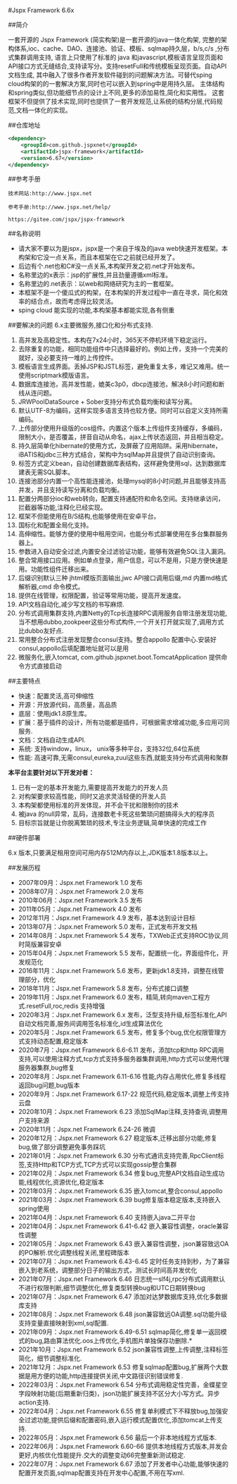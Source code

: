 #Jspx Framework 6.6x

##简介

一套开源的 Jspx Framework (简实构架)是一套开源的java一体化构架, 完整的架构体系,ioc、cache、DAO、连接池、验证、模板、sqlmap持久层，b/s,c/s ,分布式集群调用支持, 语言上只使用了标准的 java 和javascript,模板语言呈现页面和API接口方式无缝结合,支持读写分。支持resetFull和传统模板呈现页面。自动API文档生成, 其中融入了很多作者开发软件碰到的问题解决方法。可替代sping cloud构架的的一套解决方案,同时也可以嵌入到spring中是用持久层。 主体结构和spring类似,但功能细节点的设计上不同,更多的添加易性,简化和实用性。 这套框架不但提供了技术实现,同时也提供了一套开发规范,让系统的结构分层,代码规范,文档一体化的实现。 

##仓库地址

```xml
<dependency>
    <groupId>com.github.jspxnet</groupId>
    <artifactId>jspx-framework</artifactId>
    <version>6.67</version>
</dependency>
```
    
##参考手册

    技术网站:http://www.jspx.net

    参考手册:http://www.jspx.net/help/

    https://gitee.com/jspx/jspx-framework
    

##名称说明
	
*	请大家不要以为是jspx，jspx是一个来自于埃及的java web快速开发框架。本构架和它没一点关系，而且本框架在它之前就已经开发了。
*	后边有个.net也和C\#没一点关系,本构架开发之初.net才开始发布。
*	名称里边的x表示：jsp的扩展性,并且劲量遵循xml标准。
*	名称里边的.net表示：以web和网络研究为主的一套框架。
*	本框架不是一个傻瓜式的构架，在本构架的开发过程中一直在寻求，简化和效率的结合点，故而考虑得比较灵活。
*   sping cloud 能实现的功能,本构架基本都能实现,各有侧重


##要解决的问题
6.x主要微服务,接口化和分布式支持.

1.	高并发及高稳定性。本构在7x24小时，365天不停机环境下稳定运行。 
2.	去除重复的功能，相同功能组件中只选择最好的。例如上传，支持一个完美的就好，没必要支持一堆的上传控件。
3.	模板语言生成界面。丢掉JSP和JSTL标签，避免重复太多，难记又难用。统一使用scriptmark模版语言。
4.	数据库连接池，高并发性能，媲美c3p0，dbcp连接池，解决8小时问题和断线从连问题。
5.	JRWPoolDataSource + Sober支持分布式负载均衡和读写分离。
6.	默认UTF-8为编码，这样实现多语言支持也较方便。同时可以自定义支持所需编码。
7.	上传部分使用升级版的cos组件。内置这个版本上传组件支持缓存，多编码，限制大小，是否覆盖，拼音自动从命名，ajax上传状态返回，并且相当稳定。
9.	持久层简单化hibernate的使用方式，及屏蔽了应用陷阱。采用hibernate，iBATIS和jdbc三种方式结合，架构中为sqlMap并且提供了自动识别查询。
10.	标签方式定义bean，自动创建数据库表结构，这样避免使用sql，达到数据库建表无需SQL脚本。
11.	连接池部分内置一个高性能连接池，处理mysql的8小时问题,并且能够支持高并发，并且支持读写分离和负载均衡。
12.	配置分两部分ioc和web转向，配置支持通配符和命名空间。支持继承访问，拦截器等功能,注释化已经实现。
13.	框架不但能使用在B/S结构,也能够使用在安卓平台。
14.	国标化和配置全局化支持。
15.	高伸缩性。能够方便的使用中租用空间，也能分布式部署使用在多台集群服务器上。
16.	参数进入自动安全过滤,内置安全过滤验证功能，能够有效避免SQL注入漏洞。
18.	整合常用接口应用。例如单点登录，用户信息，可以不是用，只是方便快速是用。功能性组件迁移出来。
20.	后缀识别默认三种 jhtml模版页面输出,jwc API接口调用后缀,md 内置md格式解析器,cmd 命令模式。
21.	提供在线管理，权限配置，验证等常用功能，提高开发速度。
22. API文档自动化,减少写文档的书写麻烦.
23. 分布式调用集群支持,内置Netty的Tcp长连接RPC调用服务自带注册发现功能,当不想用dubbo,zookpeer这些分布式构件,一个开关打开就实现了,调用方式比dubbo友好点.
24. 常用整合分布式注册发现整合consul支持。整合appollo 配置中心.安装好consul,appollo后填配置地址就可以是用
25. 微服务化,嵌入tomcat, com.github.jspxnet.boot.TomcatApplication 提供命令方式直接启动

   
##主要特点

*    快速：配置灵活,高可伸缩性
*    开源：开放源代码，高质量，高品质
*    底层：使用jdk1.8原生库。
*    扩展：基于插件的设计，所有功能都是插件，可根据需求增减功能,多应用可同服务.
*    文档：文档自动生成API.
*    系统: 支持window，linux， unix等多种平台，支持32位,64位系统
*    性能: 高速可靠,无需consul,eureka,zuul这些东西,就能支持分布式调用和聚群


**本平台主要针对以下开发对者：**

1.	已有一定的基本开发能力,需要提高开发能力的开发人员
2.	对构架要求较高性能，同时又追求灵活轻便的开发人员
3.	本构架都使用标准的开发体现，并不会干扰和限制你的技术
4.	被java 的null异常，乱码，连接数老卡死这些繁琐问题搞得头大的程序员
5.  目标宗旨就是让你脱离繁琐的技术,专注业务逻辑,简单快速的完成工作

##硬件部署

6.x 版本,只要满足租用空间可用内存512M内存以上,JDK版本1.8版本以上。
 

##发展历程 

* 2007年09月：Jspx.net Framework 1.0 发布
* 2008年07月：Jspx.net Framework 2.0 发布
* 2010年06月：Jspx.net Framework 3.5 发布
* 2011年05月：Jspx.net Framework 4.0 发布
* 2012年11月：Jspx.net Framework 4.9 发布，基本达到设计目标
* 2013年07月：Jspx.net Framework 5.0 发布，正式发布开发文档
* 2014年08月：Jspx.net Framework 5.4 发布，TXWeb正式支持ROC协议,同时简版兼容安卓
* 2015年04月：Jspx.net Framework 5.5 发布，配置统一化，界面组件化，开发规范化
* 2016年11月：Jspx.net Framework 5.6 发布，更新jdk1.8支持，调整在线管理部分，优化
* 2018年11月：Jspx.net Framework 5.8 发布，分布式接口调整
* 2019年11月：Jspx.net Framework 6.0 发布，精简,转向maven工程方式.resetFull,roc,redis 支持增强
* 2020年3月：Jspx.net Framework 6.x 发布，泛型支持升级,标签标准化,API自动文档完善,服务间调用签名标准化,id生成算法优化
* 2020年5月：Jspx.net Framework 6.5 发布，修复多个bug,优化权限管理方式支持动态配置,稳定版本
* 2020年7月：Jspx.net Framework 6.6-6.11 发布，添加tcp和http RPC调用支持,可以使用注释方式,tcp方式支持多服务器集群调用,http方式可以使用代理服务器集群,bug修复
* 2020年8月：Jspx.net Framework 6.11-6.16 性能,内存占用优化,修复多线程返回bug问题,bug版本
* 2020年9月：Jspx.net Framework 6.17-22 规范代码,稳定版本,调整上传支持云盘
* 2020年10月：Jspx.net Framework 6.23 添加SqlMap注释,支持查询,调整用户支持来源
* 2020年11月：Jspx.net Framework 6.24-26 微调
* 2020年12月：Jspx.net Framework 6.27 稳定版本,迁移出部分功能,修复bug,做了部分调整避免事务踩坑
* 2021年01月：Jspx.net Framework 6.30 分布式通讯支持完善,RpcClient标签,支持Http和TCP方式,TCP方式可以实现gossip整合集群
* 2021年02月：Jspx.net Framework 6.34 修复bug,完整API文档自动生成功能,线程优化,资源优化,稳定版本
* 2021年03月：Jspx.net Framework 6.35 嵌入tomcat,整合consul,appollo
* 2021年03月：Jspx.net Framework 6.39 bug修复版本稳定版本,支持嵌入spring使用
* 2021年04月：Jspx.net Framework 6.40 支持嵌入java二开平台
* 2021年04月：Jspx.net Framework 6.41-6.42 嵌入兼容性调整，oracle兼容性调整
* 2021年05月：Jspx.net Framework 6.43 嵌入兼容性调整，json兼容致远OA的PO解析.优化调整线程关闭,里程碑版本
* 2021年07月：Jspx.net Framework 6.43-6.45 定时任务支持到秒，为了兼容嵌入到老系统，调整部分日子的输出方式，测试长时间高并发优化
* 2021年07月：Jspx.net Framework 6.46 日志统一slf4j,rpc分布式调用默认不进行权限判断,细节调整优化,修复类型转换bug和UTC日期转换bug
* 2021年07月：Jspx.net Framework 6.47 添加对达梦数据库支持,优化多数据库支持
* 2021年08月：Jspx.net Framework 6.48 json兼容致远OA调整.sql功能升级支持变量直接映射到xml,sql配置.
* 2021年09月：Jspx.net Framework 6.49-6.51 sqlmap简化,修复单一返回模式的bug,路由算法优化.oos上传优化,手机图片单独保存功删除.* 
* 2021年10月：Jspx.net Framework 6.52 json兼容性调整,上传调整,注释标签简化，细节调整标准化.
* 2021年12月：Jspx.net Framework 6.53 修复sqlmap配置bug,扩展两个大数据是用方便的功能,http连接提供关闭,中文路径识别错误修复.
* 2022年03月：Jspx.net Framework 6.54 分布式调用稳定性完善，金蝶星空字段映射功能(后期重新归类)，json功能扩展支持不区分大小写方式。异步action支持.
* 2022年04月：Jspx.net Framework 6.55 修复单利模式下不释放bug,加强安全过滤功能,提供后缀和配置密码,嵌入运行模式配置优化,添加tomcat上传支持.
* 2022年05月：Jspx.net Framework 6.56 最后一个非本地线程方式版本.
* 2022年06月：Jspx.net Framework 6.60-66 提供本地线程方式版本,并发会更好,内核优化性能提升.交大的调整变动66完整重新测试稳定.
* 2022年07月：Jspx.net Framework 6.67 添加了开发者中心功能,能够快速的配置开发页面,sqlmap配置支持在开发中心配置,不用在写xml.